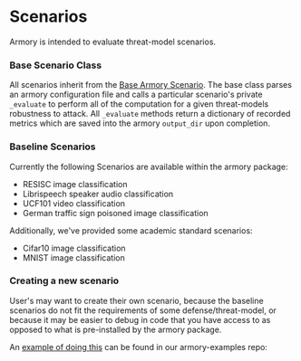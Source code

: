 # Scenarios
Armory is intended to evaluate threat-model scenarios.  

### Base Scenario Class
All scenarios inherit from the [Base Armory Scenario](armory/scenarios/base.py). The 
base class parses an armory configuration file and calls a particular scenario's 
private `_evaluate` to perform all of the computation for a given threat-models 
robustness to attack. All `_evaluate` methods return a  dictionary of recorded metrics 
which are saved into the armory `output_dir` upon  completion.
 
### Baseline Scenarios
Currently the following Scenarios are available within the armory package:
* RESISC image classification
* Librispeech speaker audio classification
* UCF101 video classification
* German traffic sign poisoned image classification

Additionally, we've provided some academic standard scenarios:
* Cifar10 image classification
* MNIST image classification


### Creating a new scenario
User's may want to create their own scenario, because the baseline scenarios do 
not fit the requirements of some defense/threat-model, or because it may be easier 
to debug in code that you have access to as opposed to what is pre-installed by the 
armory package.

An [example of doing this](https://github.com/twosixlabs/armory-example/blob/master/example_scenarios/audio_spectrogram_classification.py) can be found in our armory-examples repo:
